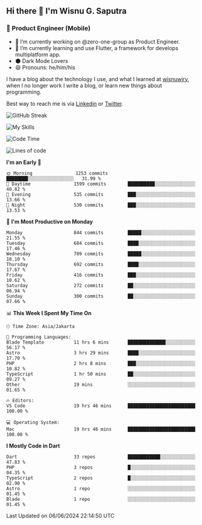 ## Hi there 👋 I'm Wisnu G. Saputra

### :mobile_phone_off: Product Engineer (Mobile)

- 🔭 I’m currently working on @zero-one-group as Product Engineer.
- 🌱 I’m currently learning and use Flutter, a framework for develops multiplatform app.
- 🌑 Dark Mode Lovers
- 😄 Pronouns: he/him/his

I have a blog about the technology I use, and what I learned at [wisnuwiry](https://wisnuwiry.space/), when I no longer work I write a blog, or learn new things about programming.

Best way to reach me is via [Linkedin](https://www.linkedin.com/in/wisnu-saputra/) or [Twitter](https://twitter.com/wisnuwiry).

![GitHub Streak](https://streak-stats.demolab.com?user=wisnuwiry&theme=dark&hide_border=true)

![My Skills](https://skillicons.dev/icons?i=dart,flutter,kotlin,swift,go,js,css,neovim,git,linux&perline=5)

<!--START_SECTION:waka-->
![Code Time](http://img.shields.io/badge/Code%20Time-1%2C339%20hrs-blue)

![Lines of code](https://img.shields.io/badge/From%20Hello%20World%20I%27ve%20Written-4.4%20million%20lines%20of%20code-blue)

**I'm an Early 🐤** 

```text
🌞 Morning                1253 commits        ████████░░░░░░░░░░░░░░░░░   31.99 % 
🌆 Daytime                1599 commits        ██████████░░░░░░░░░░░░░░░   40.82 % 
🌃 Evening                535 commits         ███░░░░░░░░░░░░░░░░░░░░░░   13.66 % 
🌙 Night                  530 commits         ███░░░░░░░░░░░░░░░░░░░░░░   13.53 % 
```
📅 **I'm Most Productive on Monday** 

```text
Monday                   844 commits         █████░░░░░░░░░░░░░░░░░░░░   21.55 % 
Tuesday                  684 commits         ████░░░░░░░░░░░░░░░░░░░░░   17.46 % 
Wednesday                709 commits         █████░░░░░░░░░░░░░░░░░░░░   18.10 % 
Thursday                 692 commits         ████░░░░░░░░░░░░░░░░░░░░░   17.67 % 
Friday                   416 commits         ███░░░░░░░░░░░░░░░░░░░░░░   10.62 % 
Saturday                 272 commits         ██░░░░░░░░░░░░░░░░░░░░░░░   06.94 % 
Sunday                   300 commits         ██░░░░░░░░░░░░░░░░░░░░░░░   07.66 % 
```


📊 **This Week I Spent My Time On** 

```text
🕑︎ Time Zone: Asia/Jakarta

💬 Programming Languages: 
Blade Template           11 hrs 6 mins       ██████████████░░░░░░░░░░░   56.17 % 
Astro                    3 hrs 29 mins       ████░░░░░░░░░░░░░░░░░░░░░   17.70 % 
PHP                      2 hrs 8 mins        ███░░░░░░░░░░░░░░░░░░░░░░   10.82 % 
TypeScript               1 hr 50 mins        ██░░░░░░░░░░░░░░░░░░░░░░░   09.27 % 
Other                    19 mins             ░░░░░░░░░░░░░░░░░░░░░░░░░   01.65 % 

🔥 Editors: 
VS Code                  19 hrs 46 mins      █████████████████████████   100.00 % 

💻 Operating System: 
Mac                      19 hrs 46 mins      █████████████████████████   100.00 % 
```

**I Mostly Code in Dart** 

```text
Dart                     33 repos            ████████████░░░░░░░░░░░░░   47.83 % 
PHP                      3 repos             █░░░░░░░░░░░░░░░░░░░░░░░░   04.35 % 
TypeScript               2 repos             █░░░░░░░░░░░░░░░░░░░░░░░░   02.90 % 
Astro                    1 repo              ░░░░░░░░░░░░░░░░░░░░░░░░░   01.45 % 
Blade                    1 repo              ░░░░░░░░░░░░░░░░░░░░░░░░░   01.45 % 
```




 Last Updated on 06/06/2024 22:14:50 UTC
<!--END_SECTION:waka-->
